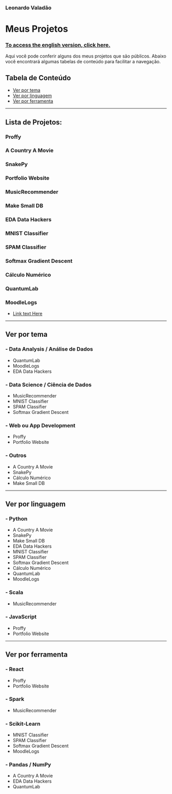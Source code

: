 ### Leonardo Valadão
# Meus Projetos

### [To access the english version, click here.](#)

<p>Aqui você pode conferir alguns dos meus projetos que são públicos. Abaixo você encontrará algumas tabelas de conteúdo para facilitar a navegação. </p>

## Tabela de Conteúdo
- [Ver por tema](#)
- [Ver por linguagem](#)
- [Ver por ferramenta](#)
---
## Lista de Projetos:
### Proffy
### A Country A Movie
### SnakePy
### Portfolio Website
### MusicRecommender
### Make Small DB
### EDA Data Hackers
### MNIST Classifier 
### SPAM Classifier
### Softmax Gradient Descent
### Cálculo Numérico
### QuantumLab
### MoodleLogs

- [Link text Here](#MoodleLogs)

---

## Ver por tema
### - Data Analysis / Análise de Dados
- QuantumLab
- MoodleLogs
- EDA Data Hackers
### - Data Science / Ciência de Dados
- MusicRecommender
- MNIST Classifier
- SPAM Classifier
- Softmax Gradient Descent
### - Web ou App Development 
- Proffy
- Portfolio Website
### - Outros
- A Country A Movie
- SnakePy
- Cálculo Numérico
- Make Small DB

---

## Ver por linguagem
### - Python
- A Country A Movie
- SnakePy
- Make Small DB
- EDA Data Hackers
- MNIST Classifier
- SPAM Classifier
- Softmax Gradient Descent
- Cálculo Numérico
- QuantumLab
- MoodleLogs
### - Scala
- MusicRecommender
### - JavaScript
- Proffy
- Portfolio Website

---

## Ver por ferramenta
### - React
- Proffy
- Portfolio Website
### - Spark
- MusicRecommender
### - Scikit-Learn
- MNIST Classifier 
- SPAM Classifier
- Softmax Gradient Descent
- MoodleLogs
### - Pandas / NumPy
- A Country A Movie
- EDA Data Hackers
- QuantumLab


